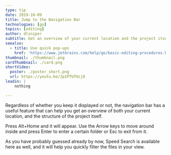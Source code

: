 ```yaml
---
type: tip
date: 2019-10-09
title: Jump to the Navigation Bar
technologies: [go]
topics: [editing]
author: dlsniper
subtitle: Get an overview of your current location and the project itself
seealso:
  - title: Use quick pop-ups
    href: 'https://www.jetbrains.com/help/go/basic-editing-procedures.html#quick_popups'
thumbnail: ./thumbnail.png
cardThumbnail: ./card.png
shortVideo:
  poster: ./poster_short.png
  url: https://youtu.be/Jp1PTUfUcj8
leadin: |
    nothing

---
```


Regardless of whether you keep it displayed or not, the navigation bar has a useful 
feature that can help you get an overview of both your current location, and the 
structure of the project itself.

Press Alt+Home and it will appear. Use the Arrow keys to move around inside and 
press Enter to enter a certain folder or Esc to exit from it.

As you have probably guessed already by now, Speed Search is available here as well, 
and it will help you quickly filter the files in your view.